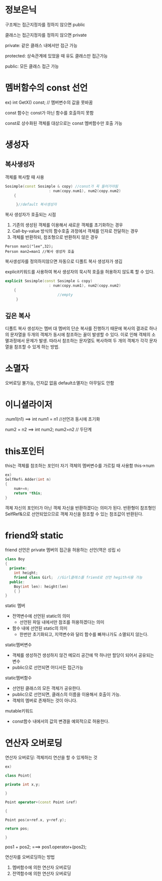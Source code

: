 # 정보은닉

구조체는 접근지정자를 정하지 않으면 public

클래스는 접근지정자를 정하지 않으면 private

private: 같은 클래스 내에서만 접근 가능

protected: 상속관계에 있었을 때 유도 클래스만 접근가능

public: 모든 클래스 접근 가능

# 멤버함수의 const 선언

ex) int GetX() const;  // 멤버변수의 값을 못바꿈

const 함수는 const가 아닌 함수를 호출하지 못함

const로 상수화된 객체를 대상으로는 const 멤버함수만 호출 가능

# 생성자

## 복사생성자

객체를 복사할 때 사용

```C++
Sosimple(const Sosimple & copy) //const가 꼭 들어가야됨
					: num(copy.num1), num2(copy.num2)
	{
                        
     }//default 복사생성자
```

복사 생성자가 호출되는 시점

1. 기존의 생성된 객체를 이용해서 새로운 객체를 초기화하는 경우
2. Call-by-value 방식의 함수호출 과정에서 객체를 인자로 전달하는 경우
3. 객체를 반환하되, 참조형으로 반환하지 않은 경우

```
Person man1("lee",32);
Person man2=man1 //복사 생성자 호출
```

복사생성자를 정의하지않으면 자동으로 디폴트 복사 생성자가 생김

explicit키워드를 사용하여 복사 생성자의 묵시적 호출을 허용하지 않도록 할 수 있다.

```C++
explicit Sosimple(const Sosimple & copy)
					: num(copy.num1), num2(copy.num2)
	{
                        //empty
     }
```

## 깊은 복사

디폴트 복사 생성자는 멤버 대 멤버의 단순 복사를 진행하기 때문에 복사의 결과로 하나의 문자열을 두개의 객체가 동시에 참조하는 꼴이 발생할 수 있다. 이로 인해 객체의 소멸과정에서 문제가 발생. 따라서 참조하는 문자열도 복사하여 두 개의 객체가 각각 문자열을 참조할 수 있게 하는 방법. 

# 소멸자

오버로딩 불가능, 인자값 없음 default소멸자는 아무일도 안함 

# 이니셜라이저 

:num1(n1)   ==> int num1 = n1 //선언과 동시에 초기화

num2 = n2 ==> int num2; num2=n2 // 두단계

# this포인터

this는 객체를 참조하는 포인터 자기 객체의 멤버변수를 가르킬 때 사용함 this->num

```C++
ex)
SelfRef& Adder(int n)
{
    num+=n;
    return *this;
}
```

객체 자신의 포인터가 아닌 객체 자신을 반환하겠다는 의미가 된다. 반환형이 참조형인 SelfRef&으로 선언되었으므로 객체 자신을 참조할 수 있는 참조값이 반환된다.

# friend와 static

friend 선언은 private 멤버의 접근을 허용하는 선언(역은 성립 x)

```c++
class Boy
{
  private:
    int height;
    friend class Girl;  //Girl클래스를 friend로 선언 hegith사용 가능
  public:
  	Boy(int len): height(len)
  	{ }
}
```

static 멤버

- 전역변수에 선언된 static의 의미
  - 선언된 파일 내에서만 참조를 허용하겠다는 의미
- 함수 내에 선언된 static의 의미
  - 한번만 초기화되고, 지역변수와 달리 함수를 빠져나가도 소멸되지 않는다.

static멤버변수

- 객체를 생성하건 생성하지 않건 메모리 공간에 딱 하나만 할당이 되어서 공유되는 변수
- public으로 선언되면 어디서든 접근가능

static멤버함수

- 선언된 클래스의 모든 객체가 공유한다.
- public으로 선언되면, 클래스의 이름을 이용해서 호출이 가능.
- 객체의 멤버로 존재하는 것이 아니다.

mutable키워드

- const함수 내에서의 값의 변경을 예외적으로 허용한다.

# 연산자 오버로딩

연산자 오버로딩: 객체끼리 연산을 할 수 있게하는 것

```C++
ex)

class Point{

private int x,y;

}

Point operator+(const Point &ref)

{

Point pos(x+ref.x, y+ref.y);

return pos;

}
```

pos1 + pos2;   ===> pos1.operator+(pos2);

연산자를 오버로딩하는 방법

1. 멤버함수에 의한 연산자 오버로딩
2. 전역함수에 의한 연산자 오버로딩


